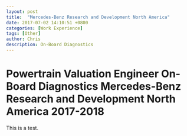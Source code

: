 ```yaml
---
layout: post
title:  "Mercedes-Benz Research and Development North America"
date: 2017-07-02 14:10:51 +0800
categories: [Work Experience]
tags: [Other]
author: Chris
description: On-Board Diagnostics
---
```


Powertrain Valuation Engineer On-Board Diagnostics Mercedes-Benz Research and Development North America 2017-2018
============
 This is a test.
